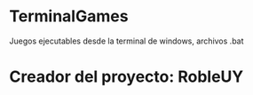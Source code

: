 # TerminalGames
Juegos ejecutables desde la terminal de  windows, archivos .bat

# Creador del proyecto: RobleUY